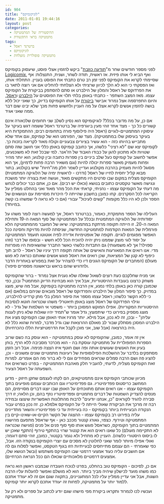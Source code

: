 ```yaml
---
id: 904
title: "לוגיקומיקס"
date: 2011-01-01 19:44:16
layout: post
categories: 
  - ההיסטוריה של המתמטיקה
  - מתמטיקה בראי התקשורת
tags: 
  - ברטרנד ראסל
  - לוגיקומיקס
  - מתמטיקה פופולרית מוצלחת
---
```

לפני מספר חודשים שחר מ"<a href="http://hahem.co.il/false/">תודעה כוזבת</a>" ביקש להזמין אצלי פוסט, שיעסוק בקומיקס <a href="http://www.logicomix.com/en/">Logicomix</a>, ואף הביא לי אותו פיזית. אז ראשית, תודה לשחר, ושנית, התנצלות: אף שסיימתי לקרוא את הקומיקס לפני זמן רב טרם כתבתי את הפוסט בעניין. התחלתי אותו, ואז הפסקתי כי הוא לא הלך לכיוון שרציתי ולא הצלחתי להחליט אם אני רוצה לתאר בו את הפרדוקס של ראסל והמלון של הילברט או סתם להסתפק בביקורת על הקומיקס עצמו. מאז המצב השתפר - כתבתי באופן בלתי תלוי את הפוסטים על <a href="http://www.gadial.net/?p=835">הילברט</a> ו<a href="http://www.gadial.net/?p=848">ראסל</a>, והיום התפרסמה אצל נמרוד אבישר <a href="http://nimrodavissar.com/blogica/archives/1313">ביקורת</a> על אותו הקומיקס בדיוק, כך שאני יכול ללא בושה להזמין אנשים לקרוא אצלו על מה העניין ולחשוש פחות מכך שלא יבינו שום דבר ממה שאני אגיד.

אם כן, על מה מדובר בכלל? לוגיקומיקס הוא נסיון לשלב שני תחומים שלכאורה אינם קשורים כל כך - מצד אחד זוהי מעין ביוגרפיה של ברטרנד ראסל ששמה דגש בעיקר על עיסוקיו המתמטיים-לוגיים (ראסל היה פילוסוף פורה בתחומים רבים; ההתמקדות היא בעיקר בעיסוק שלו במתמטיקה). מצד שני, הפורמט הוא של קומיקס, וגם אחד שלא מתבייש בהיותו כזה - הוא עשיר בציורים צבעוניים וקולח מאוד לקריאה בזכות כך. לקומיקס יצא שם "לא רציני" כלשהו, אך כחובב קומיקס באופן כללי אני חושב שזה סתם שטויות ולא מתכוון להגן על כבודו האבוד של הז'אנר. למי שבכל זאת לא משוכנעים, אפשר לחשוב על קומיקס כעל שלב ביניים בין ספרות כתובה ובין קולנוע; הוא יותר מהיר ופחות מעמיק מאשר ספרות יכולה להיות (וגם משאיר הרבה פחות לדמיון), אך הוא מסוגל להיות מעמיק בהרבה מקולנוע ועדיין לשמר חלק מה"חיות" שיש בקולנוע. בתור מבוא קליל יחסית לחייו של ראסל (ודרכו - לראשית ימיה של הלוגיקה המתמטית) הקומיקס מצליח במקום שבו סרטים היו מתקשים מאוד, ועושה זאת בצורה יותר מושכת ונגישה מאשר טקסטים כתובים בנושא (וכאלו יש רבים). אם כן, אתם כבר יכולים לנחש מה דעתי על הקומיקס עצמו - נהניתי, קראתי את הכל מהר מאוד ואני בהחלט ממליץ על הקריאה לכל הסקרנים. קחו כמובן בחשבון שהייתה לי היכרות מסויימת עם הנושאים של הספר ולכן לא היו כלל מקומות "קשים לעיכול" עבורי (אם כי לא נראה לי שמשהו בו קשה במיוחד).

העלילה של הספר מתמקדת, כאמור, בברטרנד ראסל, אך למעשה רוצה לומר משהו על יסודותיה של הלוגיקה המתמטית ובכלל על המתמטיקה של סוף המאה ה-19 ותחילת המאה ה-20. זו הייתה תקופה מרתקת במתמטיקה: שיאו של המעבר מהמתמטיקה הלא פורמלית של המאות הקודמות למתמטיקה החדשה, שניסתה להיות מדויקת וחסינה ככל האפשר מפגמים לוגיים. תקופה של אופטימיות אדירה לפיה אוטוטו תועמד המתמטיקה על יסוד לוגי מוצק שממנו ניתן יהיה להוכיח הכל ללא חשש - ובסופו של דבר (וזהו ספוילר! אך לא משמעותי) גם התבדות כלשהי כאשר התברר שהשאיפות היו מופרזות מדי. אנו רואים את המאורעות והאישים של אותה תקופה דרך עיניו של ראסל - לרוב תוך כיפוף לא קטן של המציאות, שכן רואים את ראסל פוגש אנשים שאותם כנראה לא פגש מעולם (המחברים של הקומיקס הגונים דיו כדי להצהיר על זאת במפורש באחרית הדבר ולהדגיש שהם בראש ובראשונה מספרים סיפור).

אני מניח שחלקכם כעת רוצים לשאול שאלה שלא נענית אצל נמרוד - ברור שהקומיקס משחק כרצונו בעובדות ההיסטוריות, אבל איך הוא מבחינת הדיוק המתמטי? ובכן, כפי שכמובן קורה כאן באופן בלתי נמנע, אין הרבה מתמטיקה בקומיקס, אבל מה שיש, מוצג במדויק. כך סיפור המלון של הילברט והפרדוקס של ראסל מובאים שניהם במלואם (אם כי ללא הקשר כלשהו; ראסל עצמו מספר את סיפור המלון בלי מתן קרדיט להילברט, וגילוי הפרדוקס של ראסל מוצג באופן תיאטרלי משהו שכנראה חוטא לנסיבות ההיסטוריות המקוריות). אפילו המוקש המסוכן ביותר - משפטי אי השלמות של גדל - לא מוצג מספיק בפירוט כדי שיתפוצץ; גדל אומר ש"תמיד יהיו שאלות שלא ניתן לענות עליהן" - ובכן, זה לא נכון, אבל מילא. יותר מרגיז אותי האופן שבו הקומיקס מציג את הילברט המסכן מסתלק שבור לב מאולם ההרצאות שבו גדל מדבר, למרות שהוא כלל לא היה בהרצאה (אבל שוב, אני מוכן לקבל את הדרמטיזציות הללו כהכרחיות).

אין זה אומר, כמובן, שהקומיקס לא עוסק במתמטיקה - הוא עוסק בה כשם שרוב הספרות הפופולרית על מתמטיקה עוסקת בה - הוא מכרכר מסביבה ללא הרף, בוחן בעיון את האנשים שעושים אותה ופה ושם חוטף איזו הצצה פנימה. אבל רוב הזמן מסתפקים בלדבר על ההשלכות הפילוסופיות של רעיונות מתמטיים שונים ומשונים - וכן, להציג פה ושם הרבה סמלים שנראים מפחידים וגם לי לא ברור מה הם אומרים. למרות זאת הקומיקס מצליח, לדעתי, להעביר חלק מאהבת המתמטיקה - בפרט כשרואים את השפעתה על ראסל הצעיר.

מכיוון שכותבי הקומיקס אינם מתמטיקאים, הם לקחו לעצמם שחקן חיזוק - מדען המחשב כריסטוס פפדימיטריו. גם פפדימיטריו וגם הכותבים עצמם מופיעים בתוך הקומיקס עצמו - אנו רואים אותם מתווכחים על האופן שבו יוצגו דברים מסויימים, הם מנסים להצדיק השמטות של דברים מתמטיים ופפדימיטריו נוזף בהם, וכן הלאה; זו דרך סבירה להגיד לקוראים "כן, אנחנו יודעים" לרבות מהתלונות האפשריות שיצוצו ובמידה רבה זה מרכך את הביקורת שאולי הייתה לי על הקומיקס אלמלא כן. זה נכון בפרט עבור הנקודה הבעייתית ביותר בקומיקס - כה בעייתית עד כי פפדימיטריו והשאר מתדיינים עליה בפירוט רב בקומיקס עצמו - ההצגה של הקשר הקיים-או-שאינו-קיים בין המתמטיקה וטירוף. כצפוי, גאורג קנטור מככב כאן - אף שראסל מתפעם מהישגיו המתמטיים בתוך הקומיקס, כשראסל פוגש אותו סוף סוף פנים אל פנים (פגישה שכנראה לא התקיימה מעולם) כל שאנו רואים הוא את קנטור שרוי בהתקף טירוף (התקף שאכן יש לו ביסוס היסטורי כלשהו). העניין לא מתחיל ולא נגמר בקנטור, כמובן, זוהי סתם דוגמה; ואולי אפילו מיותר לומר שאני לחלוטין לא מסכים עם יוצרי הקומיקס בנקודה הזו. אבל, כפי שאמרתי - הם עצמם מתייחסים לבעייתיות הזו בגוף הטקסט, ואפשר לסלוח גם לה אם חושבים עליה כעוד אמצעי דרמטי שבו הקומיקס משתמש (ובשל הנושא שלו, אמצעים דרמטיים מלאכותיים שכאלו הם ככל הנראה הכרחיים).

אם כן, לסיכום - הקומיקס טוב בהחלט, בפרט לנוכח העובדה שבמבט ראשון הוא נראה כמו משהו מועד לכישלון שיהיה מביך ביותר. הוא לא מושלם ואפשר להעלות עליו הרבה השגות, אבל אני עדיין ממליץ עליו לכל המתעניינים, בתקווה שגם אם זה לא יעודד אתכם ללמוד יותר על מתמטיקה, לפחות זה יעודד אתכם לקרוא יותר קומיקס.

ועכשיו לכו לנמרוד ותקראו ביקורת מפי מישהו שגם יודע לכתוב על ספרים ולא רק על מתמטיקה.

